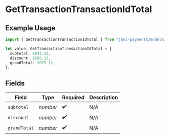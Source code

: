# GetTransactionTransactionIdTotal

## Example Usage

```typescript
import { GetTransactionTransactionIdTotal } from "jani-payments/models/operations";

let value: GetTransactionTransactionIdTotal = {
  subtotal: 8843.25,
  discount: 9585.33,
  grandTotal: 2075.12,
};
```

## Fields

| Field              | Type               | Required           | Description        |
| ------------------ | ------------------ | ------------------ | ------------------ |
| `subtotal`         | *number*           | :heavy_check_mark: | N/A                |
| `discount`         | *number*           | :heavy_check_mark: | N/A                |
| `grandTotal`       | *number*           | :heavy_check_mark: | N/A                |
